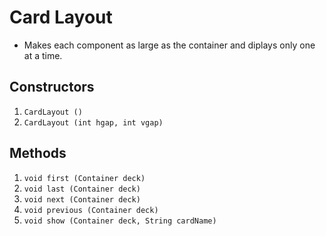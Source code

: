 # Card Layout

- Makes each component as large as the container and diplays only one at a time.

## Constructors
1. ```CardLayout ()```  
2. ```CardLayout (int hgap, int vgap)```  

## Methods 

1. ```void first (Container deck)```  
2. ```void last (Container deck)```  
3. ```void next (Container deck)```  
4. ```void previous (Container deck)```  
5. ```void show (Container deck, String cardName)```  